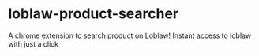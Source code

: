 # loblaw-product-searcher

A chrome extension to search product on Loblaw! Instant access to loblaw with just a click
